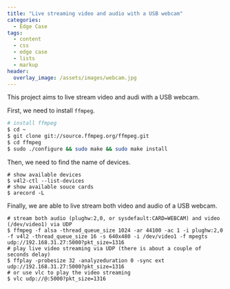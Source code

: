 ```yaml
---
title: "Live streaming video and audio with a USB webcam"
categories:
  - Edge Case
tags:
  - content
  - css
  - edge case
  - lists
  - markup
header:
  overlay_image: /assets/images/webcam.jpg
---
```


This project aims to live stream video and audi with a USB webcam.

First, we need to install `ffmpeg`.
```bash
# install ffmpeg
$ cd ~
$ git clone git://source.ffmpeg.org/ffmpeg.git
$ cd ffmpeg
$ sudo ./configure && sudo make && sudo make install
```
Then, we need to find the name of devices.

```
# show available devices
$ v4l2-ctl --list-devices
# show available souce cards
$ arecord -L
```

Finally, we are able to live stream both video and audio of a USB webcam.
```
# stream both audio (plughw:2,0, or sysdefault:CARD=WEBCAM) and video (/dev/video1) via UDP
$ ffmpeg -f alsa -thread_queue_size 1024 -ar 44100 -ac 1 -i plughw:2,0 -f v4l2 -thread_queue_size 16 -s 640x480 -i /dev/video1 -f mpegts udp://192.168.31.27:5000?pkt_size=1316
# play live video streaming via UDP (there is about a couple of seconds delay)
$ ffplay -probesize 32 -analyzeduration 0 -sync ext udp://192.168.31.27:5000?pkt_size=1316
# or use vlc to play the video streaming
$ vlc udp://@:5000?pkt_size=1316
```
